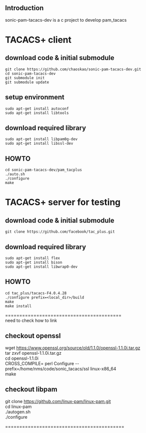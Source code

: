 ## Introduction
sonic-pam-tacacs-dev is a c project to develop pam_tacacs

# TACACS+ client
## download code & initial submodule
    git clone https://github.com/chaoskao/sonic-pam-tacacs-dev.git  
    cd sonic-pam-tacacs-dev  
    git submodule init  
    git submodule update  

## setup environment
    sudo apt-get install autoconf  
    sudo apt-get install libtools

## download required library
    sudo apt-get install libpam0g-dev  
    sudo apt-get install libssl-dev

## HOWTO    
    cd sonic-pam-tacacs-dev/pam_tacplus  
    ./auto.sh  
    ./configure  
    make

# TACACS+ server for testing

## download code & initial submodule
    git clone https://github.com/facebook/tac_plus.git

## download required library
    sudo apt-get install flex  
	sudo apt-get install bison  
	sudo apt-get install libwrap0-dev
	
## HOWTO
    cd tac_plus/tacacs-F4.0.4.28
	./configure prefix=<local_dir>/build
    make
    make install


=========================================  
need to check how to link
## checkout openssl
wget https://www.openssl.org/source/old/1.1.0/openssl-1.1.0i.tar.gz  
tar zxvf openssl-1.1.0i.tar.gz  
cd openssl-1.1.0i  
CROSS_COMPILE= perl Configure --prefix=/home/nms/code/sonic_tacacs/ssl linux-x86_64  
make

## checkout libpam
git clone https://github.com/linux-pam/linux-pam.git  
cd linux-pam  
./autogen.sh  
./configure  

==========================================
